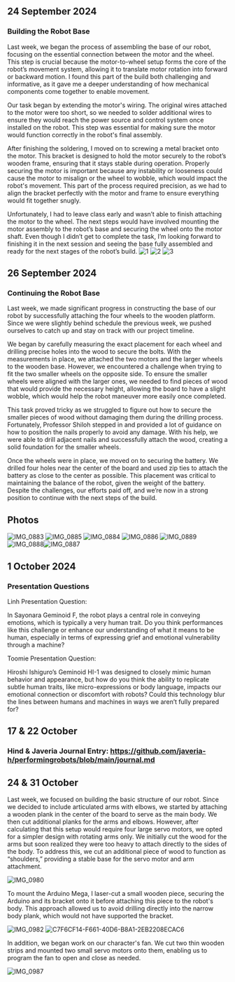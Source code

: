 ## 24 September 2024 
### Building the Robot Base  

Last week, we began the process of assembling the base of our robot, focusing on the essential connection between the motor and the wheel. This step is crucial because the motor-to-wheel setup forms the core of the robot’s movement system, allowing it to translate motor rotation into forward or backward motion. I found this part of the build both challenging and informative, as it gave me a deeper understanding of how mechanical components come together to enable movement.

Our task began by extending the motor's wiring. The original wires attached to the motor were too short, so we needed to solder additional wires to ensure they would reach the power source and control system once installed on the robot. This step was essential for making sure the motor would function correctly in the robot's final assembly.

After finishing the soldering, I moved on to screwing a metal bracket onto the motor. This bracket is designed to hold the motor securely to the robot’s wooden frame, ensuring that it stays stable during operation. Properly securing the motor is important because any instability or looseness could cause the motor to misalign or the wheel to wobble, which would impact the robot's movement. This part of the process required precision, as we had to align the bracket perfectly with the motor and frame to ensure everything would fit together snugly.

Unfortunately, I had to leave class early and wasn’t able to finish attaching the motor to the wheel. The next steps would have involved mounting the motor assembly to the robot’s base and securing the wheel onto the motor shaft. Even though I didn’t get to complete the task, I’m looking forward to finishing it in the next session and seeing the base fully assembled and ready for the next stages of the robot’s build.
![1](https://github.com/user-attachments/assets/4dba18ae-3bb1-496f-afb7-9320c8074ec8)
![2](https://github.com/user-attachments/assets/3afd3e0a-aaca-425e-804c-6a33c3a1dbb6)
![3](https://github.com/user-attachments/assets/e40f27e1-a02b-4d9e-8f13-ea9c1d50b1de)



## 26 September 2024 
### Continuing the Robot Base

Last week, we made significant progress in constructing the base of our robot by successfully attaching the four wheels to the wooden platform. Since we were slightly behind schedule the previous week, we pushed ourselves to catch up and stay on track with our project timeline.

We began by carefully measuring the exact placement for each wheel and drilling precise holes into the wood to secure the bolts. With the measurements in place, we attached the two motors and the larger wheels to the wooden base. However, we encountered a challenge when trying to fit the two smaller wheels on the opposite side. To ensure the smaller wheels were aligned with the larger ones, we needed to find pieces of wood that would provide the necessary height, allowing the board to have a slight wobble, which would help the robot maneuver more easily once completed.

This task proved tricky as we struggled to figure out how to secure the smaller pieces of wood without damaging them during the drilling process. Fortunately, Professor Shiloh stepped in and provided a lot of guidance on how to position the nails properly to avoid any damage. With his help, we were able to drill adjacent nails and successfully attach the wood, creating a solid foundation for the smaller wheels.

Once the wheels were in place, we moved on to securing the battery. We drilled four holes near the center of the board and used zip ties to attach the battery as close to the center as possible. This placement was critical to maintaining the balance of the robot, given the weight of the battery. Despite the challenges, our efforts paid off, and we’re now in a strong position to continue with the next steps of the build.

## Photos 
![IMG_0883](https://github.com/user-attachments/assets/e298a187-4fe1-4204-ba5c-fa6064576967)
![IMG_0885](https://github.com/user-attachments/assets/71d830a2-eccc-49ad-a54f-902a1321be46)
![IMG_0884](https://github.com/user-attachments/assets/15298a82-a3f8-4344-a4f2-69d871895b1a)
![IMG_0886](https://github.com/user-attachments/assets/10c7ce90-e5d2-434f-aeee-20f84debbdfe)
![IMG_0889](https://github.com/user-attachments/assets/d4a55e2f-efa6-465c-a516-7dd5f5d87221)
![IMG_0888](https://github.com/user-attachments/assets/aca393f0-5463-4fcc-8452-9833cceaf1c0)![IMG_0887](https://github.com/user-attachments/assets/e05a5b80-b654-41d2-b8d2-dce6c512b657)




## 1 October 2024 
### Presentation Questions
Linh Presentation Question: 

In Sayonara Geminoid F, the robot plays a central role in conveying emotions, which is typically a very human trait. Do you think performances like this challenge or enhance our understanding of what it means to be human, especially in terms of expressing grief and emotional vulnerability through a machine?


Toomie Presentation Question:

Hiroshi Ishiguro’s Geminoid HI-1 was designed to closely mimic human behavior and appearance, but how do you think the ability to replicate subtle human traits, like micro-expressions or body language, impacts our emotional connection or discomfort with robots? Could this technology blur the lines between humans and machines in ways we aren’t fully prepared for?

## 17 & 22 October 

### Hind & Javeria Journal Entry: https://github.com/javeria-h/performingrobots/blob/main/journal.md 

## 24 & 31 October 


Last week, we focused on building the basic structure of our robot. Since we decided to include articulated arms with elbows, we started by attaching a wooden plank in the center of the board to serve as the main body. We then cut additional planks for the arms and elbows. However, after calculating that this setup would require four large servo motors, we opted for a simpler design with rotating arms only. We initially cut the wood for the arms but soon realized they were too heavy to attach directly to the sides of the body. To address this, we cut an additional piece of wood to function as “shoulders,” providing a stable base for the servo motor and arm attachment.

![IMG_0980](https://github.com/user-attachments/assets/d828562d-ccdf-4211-9db7-d8e96c181d7f)



To mount the Arduino Mega, I laser-cut a small wooden piece, securing the Arduino and its bracket onto it before attaching this piece to the robot's body. This approach allowed us to avoid drilling directly into the narrow body plank, which would not have supported the bracket.

![IMG_0982](https://github.com/user-attachments/assets/5a3be7f8-e47c-4c46-acce-54c4d2e6ef28)
![C7F6CF14-F661-40D6-B8A1-2EB2208ECAC6](https://github.com/user-attachments/assets/e612fc06-e534-4b26-9300-06a8e840b1ac)



In addition, we began work on our character's fan. We cut two thin wooden strips and mounted two small servo motors onto them, enabling us to program the fan to open and close as needed.

![IMG_0987](https://github.com/user-attachments/assets/266c0873-e14a-4a5a-bddb-793ebe2ff075)


